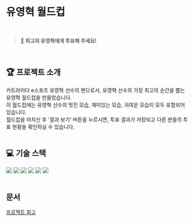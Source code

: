 # 유영혁 월드컵  
<br/>   

> **:sparkling_heart: 최고의 유영혁에게 투표해 주세요!**  

<br/>  

## :trophy: 프로젝트 소개
카트라이더 e스포츠 유영혁 선수의 팬으로서, 유영혁 선수의 가장 최고의 순간을 뽑는 유영혁 월드컵을 만들었습니다.   
이 월드컵에는 유영혁 선수의 멋진 모습, 재미있는 모습, 귀여운 모습이 모두 포함되어 있습니다.   
월드컵을 마치신 후 '결과 보기' 버튼을 누르시면, 투표 결과가 저장되고 다른 분들의 투표 현황을 확인하실 수 있습니다.   
<br/>
## :computer: 기술 스택
<img src="https://img.shields.io/badge/HTML5-E34F26?style=for-the-badge&logo=HTML5&logoColor=white"> <img src="https://img.shields.io/badge/JAVASCRIPT-F7DF1E?style=for-the-badge&logo=JAVASCRIPT&logoColor=black"> <img src="https://img.shields.io/badge/REACT-61DAFB?style=for-the-badge&logo=REACT&logoColor=black"> <img src="https://img.shields.io/badge/styled components-DB7093?style=for-the-badge&logo=styled-components&logoColor=white"> <img src="https://img.shields.io/badge/Firebase-FFCA28?style=for-the-badge&logo=Firebase&logoColor=black"> <img src="https://img.shields.io/badge/Netlify-00C7B7?style=for-the-badge&logo=Netlify&logoColor=white">   
<br/>
## 문서
 
[프로젝트 회고](https://yjyaang.tistory.com/76)   
